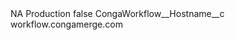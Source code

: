 <?xml version="1.0" encoding="UTF-8"?>
<CustomMetadata xmlns="http://soap.sforce.com/2006/04/metadata" xmlns:xsi="http://www.w3.org/2001/XMLSchema-instance" xmlns:xsd="http://www.w3.org/2001/XMLSchema">
    <label>NA Production</label>
    <protected>false</protected>
    <values>
        <field>CongaWorkflow__Hostname__c</field>
        <value xsi:type="xsd:string">workflow.congamerge.com</value>
    </values>
</CustomMetadata>
